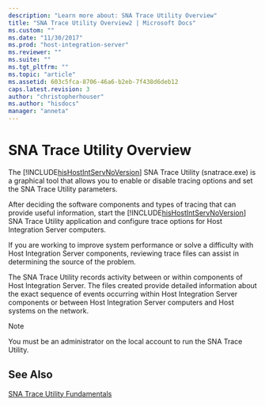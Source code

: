 ```yaml
---
description: "Learn more about: SNA Trace Utility Overview"
title: "SNA Trace Utility Overview2 | Microsoft Docs"
ms.custom: ""
ms.date: "11/30/2017"
ms.prod: "host-integration-server"
ms.reviewer: ""
ms.suite: ""
ms.tgt_pltfrm: ""
ms.topic: "article"
ms.assetid: 603c5fca-8706-46a6-b2eb-7f438d6deb12
caps.latest.revision: 3
author: "christopherhouser"
ms.author: "hisdocs"
manager: "anneta"
---
```

# SNA Trace Utility Overview
The [!INCLUDE[hisHostIntServNoVersion](../includes/hishostintservnoversion-md.md)] SNA Trace Utility (snatrace.exe) is a graphical tool that allows you to enable or disable tracing options and set the SNA Trace Utility parameters.  
  
 After deciding the software components and types of tracing that can provide useful information, start the [!INCLUDE[hisHostIntServNoVersion](../includes/hishostintservnoversion-md.md)] SNA Trace Utility application and configure trace options for Host Integration Server computers.  
  
 If you are working to improve system performance or solve a difficulty with Host Integration Server components, reviewing trace files can assist in determining the source of the problem.  
  
 The SNA Trace Utility records activity between or within components of Host Integration Server. The files created provide detailed information about the exact sequence of events occurring within Host Integration Server components or between Host Integration Server computers and Host systems on the network.  
  
> [!NOTE]
>  You must be an administrator on the local account to run the SNA Trace Utility.  
  
## See Also  
 [SNA Trace Utility Fundamentals](../core/sna-trace-utility-fundamentals1.md)
